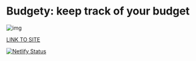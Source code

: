 # Budgety: keep track of your budget

![img](https://alltogether.swe.org/wp-content/uploads/2021/09/budget_header.jpg)

[LINK TO SITE](https://budgety-47.netlify.app/)

[![Netlify Status](https://api.netlify.com/api/v1/badges/5f5a2525-c4e5-4a9d-9a98-05a78c309fd7/deploy-status)](https://app.netlify.com/sites/budgety-47/deploys)
